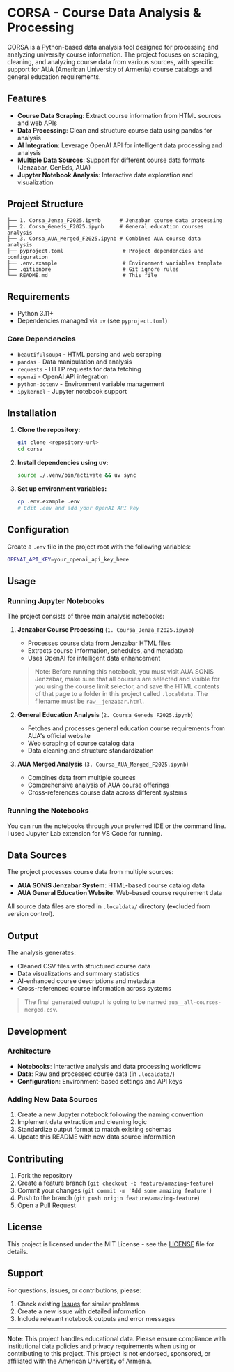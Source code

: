 # CORSA - Course Data Analysis & Processing

CORSA is a Python-based data analysis tool designed for processing and analyzing university course information. The project focuses on scraping, cleaning, and analyzing course data from various sources, with specific support for AUA (American University of Armenia) course catalogs and general education requirements.

## Features

- **Course Data Scraping**: Extract course information from HTML sources and web APIs
- **Data Processing**: Clean and structure course data using pandas for analysis
- **AI Integration**: Leverage OpenAI API for intelligent data processing and analysis
- **Multiple Data Sources**: Support for different course data formats (Jenzabar, GenEds, AUA)
- **Jupyter Notebook Analysis**: Interactive data exploration and visualization

## Project Structure

```text
├── 1. Corsa_Jenza_F2025.ipynb      # Jenzabar course data processing
├── 2. Corsa_Geneds_F2025.ipynb     # General education courses analysis
├── 3. Corsa_AUA_Merged_F2025.ipynb # Combined AUA course data analysis
├── pyproject.toml                   # Project dependencies and configuration
├── .env.example                     # Environment variables template
├── .gitignore                       # Git ignore rules
└── README.md                        # This file
```

## Requirements

- Python 3.11+
- Dependencies managed via `uv` (see `pyproject.toml`)

### Core Dependencies

- `beautifulsoup4` - HTML parsing and web scraping
- `pandas` - Data manipulation and analysis
- `requests` - HTTP requests for data fetching
- `openai` - OpenAI API integration
- `python-dotenv` - Environment variable management
- `ipykernel` - Jupyter notebook support

## Installation

1. **Clone the repository:**

   ```bash
   git clone <repository-url>
   cd corsa
   ```

2. **Install dependencies using uv:**

   ```bash
   source ./.venv/bin/activate && uv sync
   ```

3. **Set up environment variables:**

   ```bash
   cp .env.example .env
   # Edit .env and add your OpenAI API key
   ```

## Configuration

Create a `.env` file in the project root with the following variables:

```bash
OPENAI_API_KEY=your_openai_api_key_here
```

## Usage

### Running Jupyter Notebooks

The project consists of three main analysis notebooks:

1. **Jenzabar Course Processing** (`1. Coursa_Jenza_F2025.ipynb`)
   - Processes course data from Jenzabar HTML files
   - Extracts course information, schedules, and metadata
   - Uses OpenAI for intelligent data enhancement

   > Note: Before running this notebook, you must visit AUA SONIS Jenzabar, make sure
   > that all courses are selected and visible for you using the course limit selector,
   > and save the HTML contents of that page to a folder in this project called `.localdata`.
   > The filename must be `raw__jenzabar.html`.

2. **General Education Analysis** (`2. Coursa_Geneds_F2025.ipynb`)
   - Fetches and processes general education course requirements from AUA's official website
   - Web scraping of course catalog data
   - Data cleaning and structure standardization

3. **AUA Merged Analysis** (`3. Coursa_AUA_Merged_F2025.ipynb`)
   - Combines data from multiple sources
   - Comprehensive analysis of AUA course offerings
   - Cross-references course data across different systems

### Running the Notebooks

You can run the notebooks through your preferred IDE or the command line. I used Jupyter Lab
extension for VS Code for running.

## Data Sources

The project processes course data from multiple sources:

- **AUA SONIS Jenzabar System**: HTML-based course catalog data
- **AUA General Education Website**: Web-based course requirement data

All source data files are stored in `.localdata/` directory (excluded from version control).

## Output

The analysis generates:

- Cleaned CSV files with structured course data
- Data visualizations and summary statistics
- AI-enhanced course descriptions and metadata
- Cross-referenced course information across systems

> The final generated outuput is going to be named `aua__all-courses-merged.csv`.

## Development

### Architecture

- **Notebooks**: Interactive analysis and data processing workflows
- **Data**: Raw and processed course data (in `.localdata/`)
- **Configuration**: Environment-based settings and API keys

### Adding New Data Sources

1. Create a new Jupyter notebook following the naming convention
2. Implement data extraction and cleaning logic
3. Standardize output format to match existing schemas
4. Update this README with new data source information

## Contributing

1. Fork the repository
2. Create a feature branch (`git checkout -b feature/amazing-feature`)
3. Commit your changes (`git commit -m 'Add some amazing feature'`)
4. Push to the branch (`git push origin feature/amazing-feature`)
5. Open a Pull Request

## License

This project is licensed under the MIT License - see the [LICENSE](LICENSE) file for details.

## Support

For questions, issues, or contributions, please:

1. Check existing [Issues](../../issues) for similar problems
2. Create a new issue with detailed information
3. Include relevant notebook outputs and error messages

---

**Note**: This project handles educational data. Please ensure compliance with institutional data policies and privacy requirements when using or contributing to this project. This project is not endorsed, sponsored, or affiliated with the American University of Armenia.
